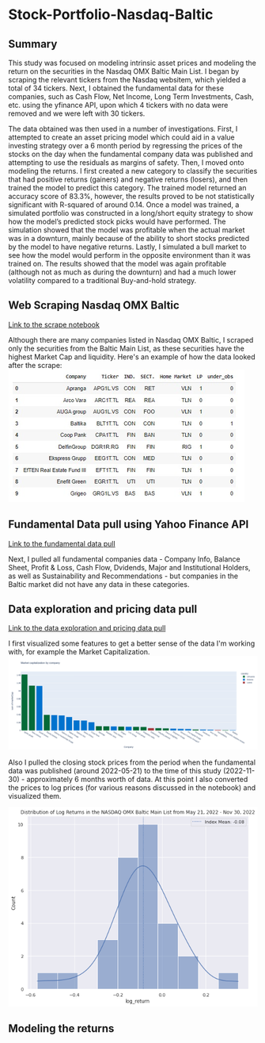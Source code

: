 # Stock-Portfolio-Nasdaq-Baltic

## Summary

This study was focused on modeling intrinsic asset prices and modeling the return on the securities in the Nasdaq OMX Baltic Main List. I began by scraping the relevant tickers from the Nasdaq websitem, which yielded a total of 34 tickers. Next, I obtained the fundamental data for these companies, such as Cash Flow, Net Income, Long Term Investments, Cash, etc. using the yfinance API, upon which 4 tickers with no data were removed and we were left with 30 tickers.

The data obtained was then used in a number of investigations. First, I attempted to create an asset pricing model which could aid in a value investing strategy over a 6 month period by regressing the prices of the stocks on the day when the fundamental company data was published and attempting to use the residuals as margins of safety. Then, I moved onto modeling the returns. I first created a new category to classify the securities that had positive returns (gainers) and negative returns (losers), and then trained the model to predict this category. The trained model returned an accuracy score of 83.3%, however, the results proved to be not statistically significant with R-squared of around 0.14. Once a model was trained, a simulated portfolio was constructed in a long/short equity strategy to show how the model’s predicted stock picks would have performed. The simulation showed that the model was profitable when the actual market was in a downturn, mainly because of the ability to short stocks predicted by the model to have negative returns. Lastly, I simulated a bull market to see how the model would perform in the opposite environment than it was trained on. The results showed that the model was again profitable (although not as much as during the downturn) and had a much lower volatility compared to a traditional Buy-and-hold strategy.


## Web Scraping Nasdaq OMX Baltic

[Link to the scrape notebook](https://github.com/sausis20/Stock-Portfolio-Nasdaq-Baltic/blob/main/ticker_scrape.ipynb)

Although there are many companies listed in Nasdaq OMX Baltic, I scraped only the securities from the Baltic Main List, as these securities have the highest Market Cap and liquidity. Here's an example of how the data looked after the scrape:
![](https://github.com/sausis20/Stock-Portfolio-Nasdaq-Baltic/blob/main/images/tickers.png)

## Fundamental Data pull using Yahoo Finance API

[Link to the fundamental data pull](https://github.com/sausis20/Stock-Portfolio-Nasdaq-Baltic/blob/main/fundamental_data_pull.ipynb)

Next, I pulled all fundamental companies data - Company Info, Balance Sheet, Profit & Loss, Cash Flow, Dvidends, Major and Institutional Holders, as well as Sustainability and Recommendations - but companies in the Baltic market did not have any data in these categories. 

## Data exploration and pricing data pull

[Link to the data exploration and pricing data pull](https://github.com/sausis20/Stock-Portfolio-Nasdaq-Baltic/blob/main/data_exploration.ipynb)

I first visualized some features to get a better sense of the data I'm working with, for example the Market Capitalization.
![](https://github.com/sausis20/Stock-Portfolio-Nasdaq-Baltic/blob/main/images/marketcap.png)

Also I pulled the closing stock prices from the period when the fundamental data was published (around 2022-05-21) to the time of this study (2022-11-30) - approximately 6 months worth of data. At this point I also converted the prices to log prices (for various reasons discussed in the notebook) and visualized them.

![](https://github.com/sausis20/Stock-Portfolio-Nasdaq-Baltic/blob/main/images/logreturns.png)

## Modeling the returns
